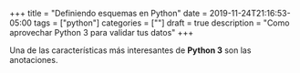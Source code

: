 +++
title = "Definiendo esquemas en Python"
date = 2019-11-24T21:16:53-05:00
tags = ["python"]
categories = [""]
draft = true
description = "Como aprovechar Python 3 para validar tus datos"
+++

Una de las características más interesantes de **Python 3** son las
anotaciones.
